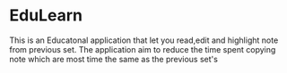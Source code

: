 # EduLearn
This is an Educatonal application that let you read,edit and highlight note from previous set.
The application aim to reduce the time spent copying note which are most time the same as the previous set's
